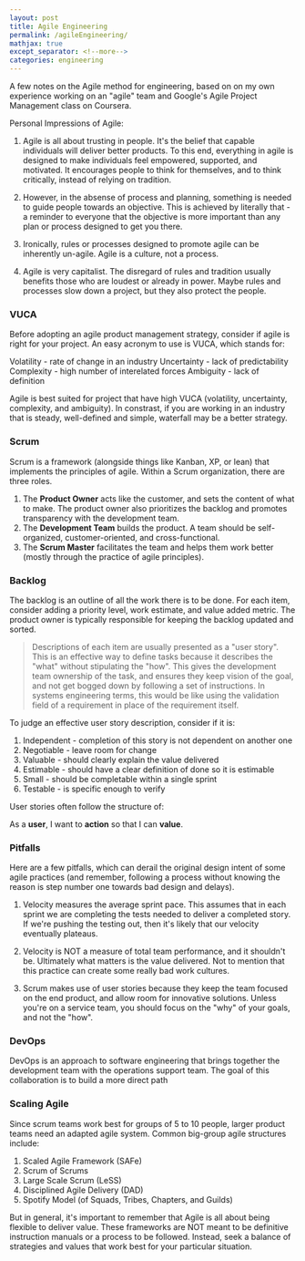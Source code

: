```yaml
---
layout: post
title: Agile Engineering
permalink: /agileEngineering/
mathjax: true
except_separator: <!--more-->
categories: engineering
---
```


A few notes on the Agile method for engineering, based on on my own experience working on an "agile" team and Google's Agile Project Management class on Coursera.


<!--more-->

Personal Impressions of Agile:

1. Agile is all about trusting in people. It's the belief that capable individuals will deliver better products. To this end, everything in agile is designed to make individuals feel empowered, supported, and motivated. It encourages people to think for themselves, and to think critically, instead of relying on tradition.

2. However, in the absense of process and planning, something is needed to guide people towards an objective. This is achieved by literally that - a reminder to everyone that the objective is more important than any plan or process designed to get you there. 

3. Ironically, rules or processes designed to promote agile can be inherently un-agile. Agile is a culture, not a process. 

4. Agile is very capitalist. The disregard of rules and tradition usually benefits those who are loudest or already in power. Maybe rules and processes slow down a project, but they also protect the people. 


### VUCA

Before adopting an agile product management strategy, consider if agile is right for your project. An easy acronym to use is VUCA, which stands for:

Volatility - rate of change in an industry
Uncertainty - lack of predictability
Complexity - high number of interelated forces
Ambiguity - lack of definition

Agile is best suited for project that have high VUCA (volatility, uncertainty, complexity, and ambiguity). In constrast, if you are working in an industry that is steady, well-defined and simple, waterfall may be a better strategy. 


### Scrum

Scrum is a framework (alongside things like Kanban, XP, or lean) that implements the principles of agile. Within a Scrum organization, there are three roles.

1. The **Product Owner** acts like the customer, and sets the content of what to make. The product owner also prioritizes the backlog and promotes transparency with the development team.
2. The **Development Team** builds the product. A team should be self-organized, customer-oriented, and cross-functional. 
3. The **Scrum Master** facilitates the team and helps them work better (mostly through the practice of agile principles).


### Backlog

The backlog is an outline of all the work there is to be done. For each item, consider adding a priority level, work estimate, and value added metric. The product owner is typically responsible for keeping the backlog updated and sorted. 

> Descriptions of each item are usually presented as a "user story". This is an effective way to define tasks because it describes the "what" without stipulating the "how". This gives the development team ownership of the task, and ensures they keep vision of the goal, and not get bogged down by following a set of instructions. In systems engineering terms, this would be like using the validation field of a requirement in place of the requirement itself.  

To judge an effective user story description, consider if it is:
1. Independent - completion of this story is not dependent on another one
2. Negotiable - leave room for change
3. Valuable - should clearly explain the value delivered
4. Estimable - should have a clear definition of done so it is estimable
5. Small - should be completable within a single sprint
6. Testable - is specific enough to verify

User stories often follow the structure of:

As a **user**, I want to **action** so that I can **value**.

### Pitfalls

Here are a few pitfalls, which can derail the original design intent of some agile practices (and remember, following a process without knowing the reason is step number one towards bad design and delays).

1. Velocity measures the average sprint pace. This assumes that in each sprint we are completing the tests needed to deliver a completed story. If we're pushing the testing out, then it's likely that our velocity eventually plateaus. 

2. Velocity is NOT a measure of total team performance, and it shouldn't be. Ultimately what matters is the value delivered. Not to mention that this practice can create some really bad work cultures. 

3. Scrum makes use of user stories because they keep the team focused on the end product, and allow room for innovative solutions. Unless you're on a service team, you should focus on the "why" of your goals, and not the "how". 

### DevOps

DevOps is an approach to software engineering that brings together the development team with the operations support team. The goal of this collaboration is to build a more direct path 


### Scaling Agile

Since scrum teams work best for groups of 5 to 10 people, larger product teams need an adapted agile system. Common big-group agile structures include: 

1. Scaled Agile Framework (SAFe)
2. Scrum of Scrums
3. Large Scale Scrum (LeSS)
4. Disciplined Agile Delivery (DAD)
5. Spotify Model (of Squads, Tribes, Chapters, and Guilds)

But in general, it's important to remember that Agile is all about being flexible to deliver value. These frameworks are NOT meant to be definitive instruction manuals or a process to be followed. Instead, seek a balance of strategies and values that work best for your particular situation. 

